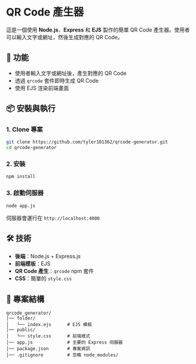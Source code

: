 # QR Code 產生器

這是一個使用 **Node.js**、**Express** 和 **EJS** 製作的簡單 QR Code 產生器。使用者可以輸入文字或網址，然後生成對應的 QR Code。

## 🚀 功能
- 使用者輸入文字或網址後，產生對應的 QR Code
- 透過 `qrcode` 套件即時生成 QR Code
- 使用 EJS 渲染前端畫面

## 📦 安裝與執行

### 1. **Clone 專案**
```sh
git clone https://github.com/tyler101362/qrcode-generator.git
cd qrcode-generator
```

### 2. **安裝**
```sh
npm install
```

### 3. **啟動伺服器**
```sh
node app.js
```

伺服器會運行在 `http://localhost:4000`

## 🛠 技術
- **後端**：Node.js + Express.js
- **前端模板**：EJS
- **QR Code 產生**：`qrcode` npm 套件
- **CSS**：簡單的 `style.css`

## 📜 專案結構
```
qrcode_generator/
│── folder/
│   └── index.ejs      # EJS 模板
│── public/
│   └── style.css      # 前端樣式
│── app.js             # 主要的 Express 伺服器
│── package.json       # 專案資訊
│── .gitignore         # 忽略 node_modules/
```


